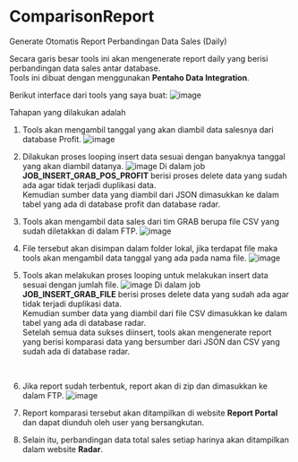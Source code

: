 # ComparisonReport
Generate Otomatis Report Perbandingan Data Sales (Daily)

Secara garis besar tools ini akan mengenerate report daily yang berisi perbandingan data sales antar database. 
</br>
Tools ini dibuat dengan menggunakan **Pentaho Data Integration**.

Berikut interface dari tools yang saya buat:
![image](https://user-images.githubusercontent.com/32997439/196588041-5202d6b0-534a-4f8e-af0f-929ceedf2661.png)

Tahapan yang dilakukan adalah 
1. Tools akan mengambil tanggal yang akan diambil data salesnya dari database Profit.
![image](https://user-images.githubusercontent.com/32997439/196592362-21abd790-fe5b-4343-afb6-660fb43b4f97.png)

2. Dilakukan proses looping insert data sesuai dengan banyaknya tanggal yang akan diambil datanya. 
![image](https://user-images.githubusercontent.com/32997439/196592593-e90e7a23-45db-466c-b271-a11f570325d9.png)
Di dalam job **JOB_INSERT_GRAB_POS_PROFIT** berisi proses delete data yang sudah ada agar tidak terjadi duplikasi data.
</br>Kemudian sumber data yang diambil dari JSON dimasukkan ke dalam tabel yang ada di database profit dan database radar.

3. Tools akan mengambil data sales dari tim GRAB berupa file CSV yang sudah diletakkan di dalam FTP.
![image](https://user-images.githubusercontent.com/32997439/196592638-ed1df5d9-9461-47c0-861b-c0d42bee903c.png)

4. File tersebut akan disimpan dalam folder lokal, jika terdapat file maka tools akan mengambil data tanggal yang ada pada nama file.
![image](https://user-images.githubusercontent.com/32997439/196592681-96d5b064-dd2d-48cc-8fb7-33e74b577edc.png)

5. Tools akan melakukan proses looping untuk melakukan insert data sesuai dengan jumlah file. 
![image](https://user-images.githubusercontent.com/32997439/196592735-460ab226-105f-4e6e-bfd7-931875d3b123.png)
Di dalam job **JOB_INSERT_GRAB_FILE** berisi proses delete data yang sudah ada agar tidak terjadi duplikasi data.
</br>Kemudian sumber data yang diambil dari file CSV dimasukkan ke dalam tabel yang ada di database radar.
</br>Setelah semua data sukses diinsert, tools akan mengenerate report yang berisi komparasi data yang bersumber dari JSON dan CSV yang sudah ada di database radar.
</br>

6. Jika report sudah terbentuk, report akan di zip dan dimasukkan ke dalam FTP.
![image](https://user-images.githubusercontent.com/32997439/196593270-92c0d2d0-838c-4677-a794-9b40080abfee.png)

7. Report komparasi tersebut akan ditampilkan di website **Report Portal** dan dapat diunduh oleh user yang bersangkutan.
8. Selain itu, perbandingan data total sales setiap harinya akan ditampilkan dalam website **Radar**.
